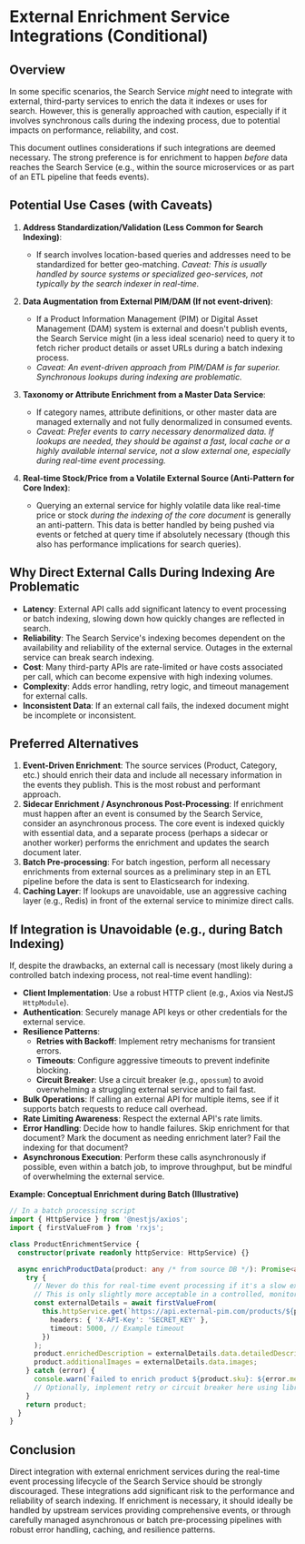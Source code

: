 # External Enrichment Service Integrations (Conditional)

## Overview

In some specific scenarios, the Search Service *might* need to integrate with external, third-party services to enrich the data it indexes or uses for search. However, this is generally approached with caution, especially if it involves synchronous calls during the indexing process, due to potential impacts on performance, reliability, and cost.

This document outlines considerations if such integrations are deemed necessary. The strong preference is for enrichment to happen *before* data reaches the Search Service (e.g., within the source microservices or as part of an ETL pipeline that feeds events).

## Potential Use Cases (with Caveats)

1.  **Address Standardization/Validation (Less Common for Search Indexing)**:
    *   If search involves location-based queries and addresses need to be standardized for better geo-matching. *Caveat: This is usually handled by source systems or specialized geo-services, not typically by the search indexer in real-time.*

2.  **Data Augmentation from External PIM/DAM (If not event-driven)**:
    *   If a Product Information Management (PIM) or Digital Asset Management (DAM) system is external and doesn't publish events, the Search Service might (in a less ideal scenario) need to query it to fetch richer product details or asset URLs during a batch indexing process.
    *   *Caveat: An event-driven approach from PIM/DAM is far superior. Synchronous lookups during indexing are problematic.*

3.  **Taxonomy or Attribute Enrichment from a Master Data Service**:
    *   If category names, attribute definitions, or other master data are managed externally and not fully denormalized in consumed events.
    *   *Caveat: Prefer events to carry necessary denormalized data. If lookups are needed, they should be against a fast, local cache or a highly available internal service, not a slow external one, especially during real-time event processing.*

4.  **Real-time Stock/Price from a Volatile External Source (Anti-Pattern for Core Index)**:
    *   Querying an external service for highly volatile data like real-time price or stock *during the indexing of the core document* is generally an anti-pattern. This data is better handled by being pushed via events or fetched at query time if absolutely necessary (though this also has performance implications for search queries).

## Why Direct External Calls During Indexing Are Problematic

*   **Latency**: External API calls add significant latency to event processing or batch indexing, slowing down how quickly changes are reflected in search.
*   **Reliability**: The Search Service's indexing becomes dependent on the availability and reliability of the external service. Outages in the external service can break search indexing.
*   **Cost**: Many third-party APIs are rate-limited or have costs associated per call, which can become expensive with high indexing volumes.
*   **Complexity**: Adds error handling, retry logic, and timeout management for external calls.
*   **Inconsistent Data**: If an external call fails, the indexed document might be incomplete or inconsistent.

## Preferred Alternatives

1.  **Event-Driven Enrichment**: The source services (Product, Category, etc.) should enrich their data and include all necessary information in the events they publish. This is the most robust and performant approach.
2.  **Sidecar Enrichment / Asynchronous Post-Processing**: If enrichment must happen after an event is consumed by the Search Service, consider an asynchronous process. The core event is indexed quickly with essential data, and a separate process (perhaps a sidecar or another worker) performs the enrichment and updates the search document later.
3.  **Batch Pre-processing**: For batch ingestion, perform all necessary enrichments from external sources as a preliminary step in an ETL pipeline before the data is sent to Elasticsearch for indexing.
4.  **Caching Layer**: If lookups are unavoidable, use an aggressive caching layer (e.g., Redis) in front of the external service to minimize direct calls.

## If Integration is Unavoidable (e.g., during Batch Indexing)

If, despite the drawbacks, an external call is necessary (most likely during a controlled batch indexing process, not real-time event handling):

*   **Client Implementation**: Use a robust HTTP client (e.g., Axios via NestJS `HttpModule`).
*   **Authentication**: Securely manage API keys or other credentials for the external service.
*   **Resilience Patterns**:
    *   **Retries with Backoff**: Implement retry mechanisms for transient errors.
    *   **Timeouts**: Configure aggressive timeouts to prevent indefinite blocking.
    *   **Circuit Breaker**: Use a circuit breaker (e.g., `opossum`) to avoid overwhelming a struggling external service and to fail fast.
*   **Bulk Operations**: If calling an external API for multiple items, see if it supports batch requests to reduce call overhead.
*   **Rate Limiting Awareness**: Respect the external API's rate limits.
*   **Error Handling**: Decide how to handle failures. Skip enrichment for that document? Mark the document as needing enrichment later? Fail the indexing for that document?
*   **Asynchronous Execution**: Perform these calls asynchronously if possible, even within a batch job, to improve throughput, but be mindful of overwhelming the external service.

**Example: Conceptual Enrichment during Batch (Illustrative)**
```typescript
// In a batch processing script
import { HttpService } from '@nestjs/axios';
import { firstValueFrom } from 'rxjs';

class ProductEnrichmentService {
  constructor(private readonly httpService: HttpService) {}

  async enrichProductData(product: any /* from source DB */): Promise<any> {
    try {
      // Never do this for real-time event processing if it's a slow external call!
      // This is only slightly more acceptable in a controlled, monitored batch job.
      const externalDetails = await firstValueFrom(
        this.httpService.get(`https://api.external-pim.com/products/${product.sku}`, {
          headers: { 'X-API-Key': 'SECRET_KEY' },
          timeout: 5000, // Example timeout
        })
      );
      product.enrichedDescription = externalDetails.data.detailedDescription;
      product.additionalImages = externalDetails.data.images;
    } catch (error) {
      console.warn(`Failed to enrich product ${product.sku}: ${error.message}. Proceeding with available data.`);
      // Optionally, implement retry or circuit breaker here using libraries.
    }
    return product;
  }
}
```

## Conclusion

Direct integration with external enrichment services during the real-time event processing lifecycle of the Search Service should be strongly discouraged. These integrations add significant risk to the performance and reliability of search indexing. If enrichment is necessary, it should ideally be handled by upstream services providing comprehensive events, or through carefully managed asynchronous or batch pre-processing pipelines with robust error handling, caching, and resilience patterns.
